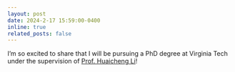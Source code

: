 ```yaml
---
layout: post
date: 2024-2-17 15:59:00-0400
inline: true
related_posts: false
---
```


I’m so excited to share that I will be pursuing a PhD degree at Virginia Tech under the supervision of [Prof. Huaicheng Li](https://huaicheng.github.io)!
